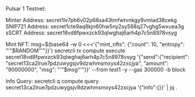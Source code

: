 Pulsar 1 Testnet:

Minter Address: secret1lv7ph6v02p68sa43tmfwtvnkgy9vmlad38cekg
SNIP721 Address: secret1cte9aq8kjn60hw5ny2sy568q27vghg5wxuea3g
sSCRT Address: secret18vd8fpwxzck93qlwghaj6arh4p7c5n8978vsyg

Mint NFT:
msg=$(base64 -w 0 <<<'{"mint_nfts": {"count": 10, "entropy": "'"$RANDOM"'"}}')
secretcli tx compute execute secret18vd8fpwxzck93qlwghaj6arh4p7c5n8978vsyg '{"send":{"recipient": "secret13ca2lrue7pdzuwygsjv9dzwhmsmxys42zxcjya", "amount": "90000000", "msg": "'"$msg"'"}}' --from test1 -y --gas 300000 -b block

Info Query:
secretcli q compute query secret13ca2lrue7pdzuwygsjv9dzwhmsmxys42zxcjya '{"info":{}}' | jq .
